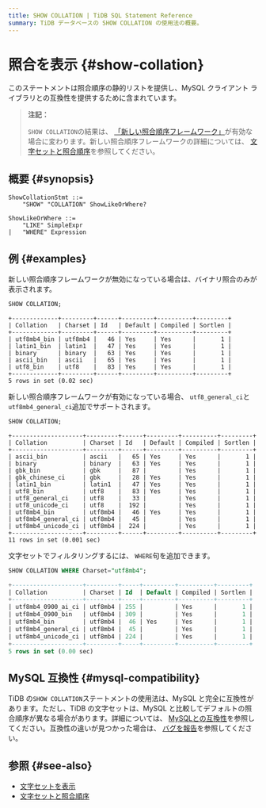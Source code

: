 ```yaml
---
title: SHOW COLLATION | TiDB SQL Statement Reference
summary: TiDB データベースの SHOW COLLATION の使用法の概要。
---
```


# 照合を表示 {#show-collation}

このステートメントは照合順序の静的リストを提供し、MySQL クライアント ライブラリとの互換性を提供するために含まれています。

> **注記：**
>
> `SHOW COLLATION`の結果は、 [「新しい照合順序フレームワーク」](/character-set-and-collation.md#new-framework-for-collations)が有効な場合に変わります。新しい照合順序フレームワークの詳細については、 [文字セットと照合順序](/character-set-and-collation.md)を参照してください。

## 概要 {#synopsis}

```ebnf+diagram
ShowCollationStmt ::=
    "SHOW" "COLLATION" ShowLikeOrWhere?

ShowLikeOrWhere ::=
    "LIKE" SimpleExpr
|   "WHERE" Expression
```

## 例 {#examples}

新しい照合順序フレームワークが無効になっている場合は、バイナリ照合のみが表示されます。

```sql
SHOW COLLATION;
```

    +-------------+---------+------+---------+----------+---------+
    | Collation   | Charset | Id   | Default | Compiled | Sortlen |
    +-------------+---------+------+---------+----------+---------+
    | utf8mb4_bin | utf8mb4 |   46 | Yes     | Yes      |       1 |
    | latin1_bin  | latin1  |   47 | Yes     | Yes      |       1 |
    | binary      | binary  |   63 | Yes     | Yes      |       1 |
    | ascii_bin   | ascii   |   65 | Yes     | Yes      |       1 |
    | utf8_bin    | utf8    |   83 | Yes     | Yes      |       1 |
    +-------------+---------+------+---------+----------+---------+
    5 rows in set (0.02 sec)

新しい照合順序フレームワークが有効になっている場合、 `utf8_general_ci`と`utf8mb4_general_ci`追加でサポートされます。

```sql
SHOW COLLATION;
```

    +--------------------+---------+------+---------+----------+---------+
    | Collation          | Charset | Id   | Default | Compiled | Sortlen |
    +--------------------+---------+------+---------+----------+---------+
    | ascii_bin          | ascii   |   65 | Yes     | Yes      |       1 |
    | binary             | binary  |   63 | Yes     | Yes      |       1 |
    | gbk_bin            | gbk     |   87 |         | Yes      |       1 |
    | gbk_chinese_ci     | gbk     |   28 | Yes     | Yes      |       1 |
    | latin1_bin         | latin1  |   47 | Yes     | Yes      |       1 |
    | utf8_bin           | utf8    |   83 | Yes     | Yes      |       1 |
    | utf8_general_ci    | utf8    |   33 |         | Yes      |       1 |
    | utf8_unicode_ci    | utf8    |  192 |         | Yes      |       1 |
    | utf8mb4_bin        | utf8mb4 |   46 | Yes     | Yes      |       1 |
    | utf8mb4_general_ci | utf8mb4 |   45 |         | Yes      |       1 |
    | utf8mb4_unicode_ci | utf8mb4 |  224 |         | Yes      |       1 |
    +--------------------+---------+------+---------+----------+---------+
    11 rows in set (0.001 sec)

文字セットでフィルタリングするには、 `WHERE`句を追加できます。

```sql
SHOW COLLATION WHERE Charset="utf8mb4";
```

```sql
+--------------------+---------+-----+---------+----------+---------+
| Collation          | Charset | Id  | Default | Compiled | Sortlen |
+--------------------+---------+-----+---------+----------+---------+
| utf8mb4_0900_ai_ci | utf8mb4 | 255 |         | Yes      |       1 |
| utf8mb4_0900_bin   | utf8mb4 | 309 |         | Yes      |       1 |
| utf8mb4_bin        | utf8mb4 |  46 | Yes     | Yes      |       1 |
| utf8mb4_general_ci | utf8mb4 |  45 |         | Yes      |       1 |
| utf8mb4_unicode_ci | utf8mb4 | 224 |         | Yes      |       1 |
+--------------------+---------+-----+---------+----------+---------+
5 rows in set (0.00 sec)
```

## MySQL 互換性 {#mysql-compatibility}

TiDB の`SHOW COLLATION`ステートメントの使用法は、MySQL と完全に互換性があります。ただし、TiDB の文字セットは、MySQL と比較してデフォルトの照合順序が異なる場合があります。詳細については、 [MySQLとの互換性](/mysql-compatibility.md)を参照してください。互換性の違いが見つかった場合は、 [バグを報告](https://docs.pingcap.com/tidb/stable/support)を参照してください。

## 参照 {#see-also}

-   [文字セットを表示](/sql-statements/sql-statement-show-character-set.md)
-   [文字セットと照合順序](/character-set-and-collation.md)
